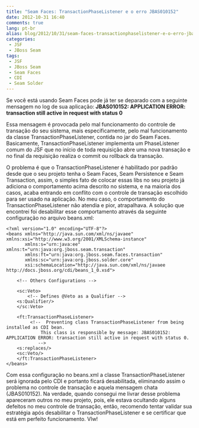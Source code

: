```yaml
---
title: "Seam Faces: TransactionPhaseListener e o erro JBAS010152"
date: 2012-10-31 16:40
comments: true
lang: pt-br
alias: blog/2012/10/31/seam-faces-transactionphaselistener-e-o-erro-jbas010152/index.html
categories:
 - JSF
 - JBoss Seam
tags:
 - JSF
 - JBoss Seam
 - Seam Faces
 - CDI
 - Seam Solder
---
```


Se você está usando Seam Faces pode já ter se deparado com a seguinte mensagem no log de sua aplicação:
<strong>JBAS010152: APPLICATION ERROR: transaction still active in request with status 0</strong>

<!-- more -->

Essa mensagem é provocada pelo mal funcionamento do controle de transação do seu sistema, mais especificamente, pelo mal funcionamento da classe TransactionPhaseListener, contida no jar do Seam Faces. Basicamente, TransactionPhaseListener implementa um PhaseListener comum do JSF que no início de toda requisição abre uma nova transação e no final da requisição realiza o commit ou rollback da transação.

O problema é que o TransactionPhaseListener é habilitado por padrão desde que o seu projeto tenha o Seam Faces, Seam Persistence e Seam Transaction, assim, o simples fato de colocar essas libs no seu projeto já adiciona o comportamento acima descrito no sistema, e na maioria dos casos, acaba entrando em conflito com o controle de transação escolhido para ser usado na aplicação. No meu caso, o comportamento do TransactionPhaseListener não atendia e pior, atrapalhava. A solução que encontrei foi desabilitar esse comportamento através da seguinte configuração no arquivo beans.xml:

	<?xml version="1.0" encoding="UTF-8"?>
	<beans xmlns="http://java.sun.com/xml/ns/javaee" xmlns:xsi="http://www.w3.org/2001/XMLSchema-instance"
	       xmlns:s="urn:java:ee" xmlns:t="urn:java:org.jboss.seam.transaction"
	       xmlns:ft="urn:java:org.jboss.seam.faces.transaction"
	       xmlns:sc="urn:java:org.jboss.solder.core"
	       xsi:schemaLocation="http://java.sun.com/xml/ns/javaee http://docs.jboss.org/cdi/beans_1_0.xsd">
		
	    <!-- Others Configurations -->

	    <sc:Veto>
	    	<!-- Defines @Veto as a Qualifier -->
		<s:Qualifier/>
	    </sc:Veto>

	    <ft:TransactionPhaseListener>
	    	 <!--  Preventing class TransactionPhaseListener from being installed as CDI bean.
	    		 This class is responsible by message: JBAS010152: APPLICATION ERROR: transaction still active in request with status 0. 
	    		--> 
		<s:replaces/>
		<sc:Veto/>
	    </ft:TransactionPhaseListener>
	</beans>


Com essa configuração no beans.xml a classe TransactionPhaseListener será ignorada pelo CDI e portanto ficará desabilitada, eliminando assim o problema no controle de transação e aquela mensagem chata (JBAS010152). Na verdade, quando consegui me livrar desse problema apareceram outros no meu projeto, pois, ele estava ocultando alguns defeitos no meu controle de transação, então, recomendo tentar validar sua estratégia após desabilitar o TransactionPhaseListener e se certificar que está em perfeito funcionamento. Vlw!

